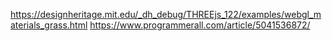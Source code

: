 https://designheritage.mit.edu/_dh_debug/THREEjs_122/examples/webgl_materials_grass.html
https://www.programmerall.com/article/5041536872/